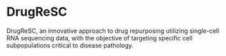 # DrugReSC
 DrugReSC, an innovative approach to drug repurposing utilizing single-cell RNA sequencing data, with the objective of targeting specific cell subpopulations critical to disease pathology.
